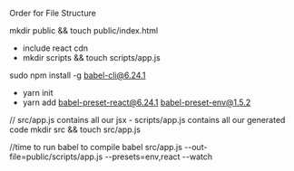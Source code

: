 Order for File Structure

mkdir public && touch public/index.html
  - include react cdn
    <script src="https://unpkg.com/react@16.0.0/umd/react.development.js"></script>
    <script src="https://unpkg.com/react-dom@16.0.0/umd/react-dom.development.js"></script>
  - mkdir scripts && touch scripts/app.js

sudo npm install -g babel-cli@6.24.1
  - yarn init
  - yarn add babel-preset-react@6.24.1 babel-preset-env@1.5.2

// src/app.js contains all our jsx - scripts/app.js contains all our generated code
mkdir src && touch src/app.js


//time to run babel to compile
babel src/app.js --out-file=public/scripts/app.js --presets=env,react --watch
